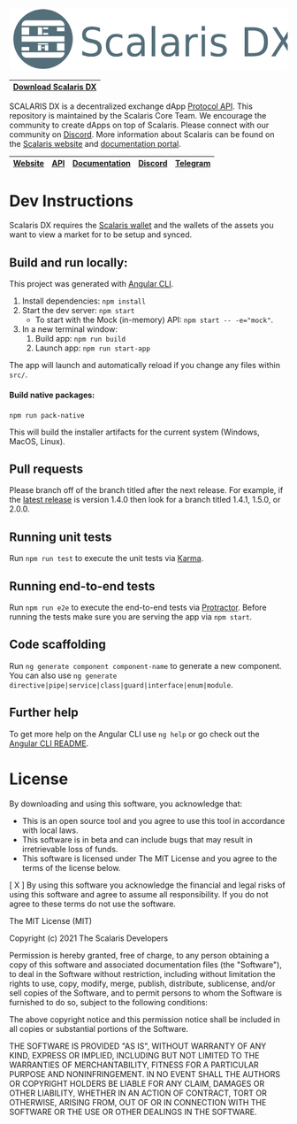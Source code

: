 ![SCALARIS DX](Scalaris.png)

[Download Scalaris DX](https://github.com/scalaris-project/scalaris-dx/releases/latest) |
-------------|

SCALARIS DX is a decentralized exchange dApp [Protocol API](https://api.scalaris.info). This repository is maintained by the Scalaris Core Team. We encourage the community to create dApps on top of Scalaris. Please connect with our community on [Discord](https://discord.gg/HKbdGANbZA). More information about Scalaris can be found on the [Scalaris website](https://scalaris.info) and [documentation portal](https://docs.scalaris.info).

[Website](https://scalaris.info) | [API](https://api.scalaris.info) | [Documentation](https://docs.scalaris.info) | [Discord](https://discord.gg/HKbdGANbZA) | [Telegram](https://t.me/scalaris_project)
-------------|-------------|-------------|-------------|-------------

# Dev Instructions

Scalaris DX requires the [Scalaris wallet](https://github.com/scalaris-project/scalaris/releases/latest) and the wallets of the assets you want to view a market for to be setup and synced.

## Build and run locally:

This project was generated with [Angular CLI](https://github.com/angular/angular-cli).

1. Install dependencies: `npm install`
1. Start the dev server: `npm start`
    * To start with the Mock (in-memory) API: `npm start -- -e="mock"`.
1. In a new terminal window:
    1. Build app: `npm run build`
    1. Launch app: `npm run start-app`

The app will launch and automatically reload if you change any files within `src/`.

#### Build native packages:
 
`npm run pack-native`

This will build the installer artifacts for the current system (Windows, MacOS, Linux).

## Pull requests

Please branch off of the branch titled after the next release. For example, if the [latest release](https://github.com/scalaris-project/scalaris-dx/releases/latest) is version 1.4.0 then look for a branch titled 1.4.1, 1.5.0, or 2.0.0.

## Running unit tests

Run `npm run test` to execute the unit tests via [Karma](https://karma-runner.github.io).

## Running end-to-end tests

Run `npm run e2e` to execute the end-to-end tests via [Protractor](http://www.protractortest.org/).
Before running the tests make sure you are serving the app via `npm start`.

## Code scaffolding

Run `ng generate component component-name` to generate a new component. You can also use `ng generate directive|pipe|service|class|guard|interface|enum|module`.

## Further help

To get more help on the Angular CLI use `ng help` or go check out the [Angular CLI README](https://github.com/angular/angular-cli/blob/master/README.md).

# License

By downloading and using this software, you acknowledge that:
- This is an open source tool and you agree to use this tool in accordance with local laws.
- This software is in beta and can include bugs that may result in irretrievable loss of funds.
- This software is licensed under The MIT License and you agree to the terms of the license below.

[ X ] By using this software you acknowledge the financial and legal risks of using this software and agree to assume all responsibility. If you do not agree to these terms do not use the software.

The MIT License (MIT)

Copyright (c) 2021 The Scalaris Developers

Permission is hereby granted, free of charge, to any person obtaining a copy of this software and associated documentation files (the "Software"), to deal in the Software without restriction, including without limitation the rights to use, copy, modify, merge, publish, distribute, sublicense, and/or sell copies of the Software, and to permit persons to whom the Software is furnished to do so, subject to the following conditions:

The above copyright notice and this permission notice shall be included in all copies or substantial portions of the Software.

THE SOFTWARE IS PROVIDED "AS IS", WITHOUT WARRANTY OF ANY KIND, EXPRESS OR IMPLIED, INCLUDING BUT NOT LIMITED TO THE WARRANTIES OF MERCHANTABILITY, FITNESS FOR A PARTICULAR PURPOSE AND NONINFRINGEMENT. IN NO EVENT SHALL THE AUTHORS OR COPYRIGHT HOLDERS BE LIABLE FOR ANY CLAIM, DAMAGES OR OTHER LIABILITY, WHETHER IN AN ACTION OF CONTRACT, TORT OR OTHERWISE, ARISING FROM, OUT OF OR IN CONNECTION WITH THE SOFTWARE OR THE USE OR OTHER DEALINGS IN THE SOFTWARE.
